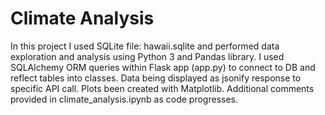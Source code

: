 # Climate Analysis
In this project I used SQLite file: hawaii.sqlite and performed data exploration and analysis using Python 3 and Pandas library. I used SQLAlchemy ORM queries within Flask app (app.py) to connect to DB and reflect tables into classes. Data being displayed as jsonify response to specific API call. Plots been created with Matplotlib. Additional comments provided in climate_analysis.ipynb as code progresses.
